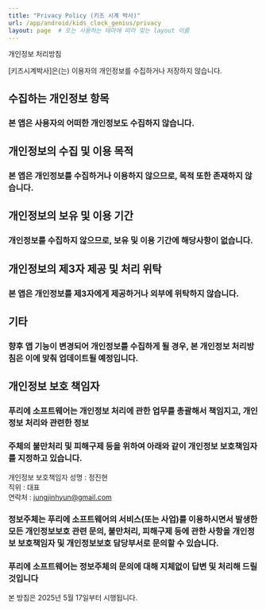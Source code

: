 ```yaml
---
title: "Privacy Policy (키즈 시계 박사)"
url: /app/android/kids_clock_genius/privacy
layout: page  # 또는 사용하는 테마에 따라 맞는 layout 이름
---
```


개인정보 처리방침

[키즈시계박사]은(는) 이용자의 개인정보를 수집하거나 저장하지 않습니다.

## 수집하는 개인정보 항목

### 본 앱은 사용자의 어떠한 개인정보도 수집하지 않습니다.

## 개인정보의 수집 및 이용 목적

### 본 앱은 개인정보를 수집하거나 이용하지 않으므로, 목적 또한 존재하지 않습니다.

## 개인정보의 보유 및 이용 기간

### 개인정보를 수집하지 않으므로, 보유 및 이용 기간에 해당사항이 없습니다.

## 개인정보의 제3자 제공 및 처리 위탁

### 본 앱은 개인정보를 제3자에게 제공하거나 외부에 위탁하지 않습니다.

## 기타

### 향후 앱 기능이 변경되어 개인정보를 수집하게 될 경우, 본 개인정보 처리방침은 이에 맞춰 업데이트될 예정입니다.

## 개인정보 보호 책임자

### 푸리에 소프트웨어는 개인정보 처리에 관한 업무를 총괄해서 책임지고, 개인정보 처리와 관련한 정보
### 주체의 불만처리 및 피해구제 등을 위하여 아래와 같이 개인정보 보호책임자를 지정하고 있습니다.

개인정보 보호책임자
성명 : 정진현\
직위 : 대표\
연락처 : jungjinhyun@gmail.com

### 정보주체는 푸리에 소프트웨어의 서비스(또는 사업)를 이용하시면서 발생한 모든 개인정보보호 관련 문의, 불만처리, 피해구제 등에 관한 사항을 개인정보 보호책임자 및 개인정보보호 담당부서로 문의할 수 있습니다.
### 푸리에 소프트웨어는 정보주체의 문의에 대해 지체없이 답변 및 처리해 드릴 것입니다

본 방침은 2025년 5월 17일부터 시행됩니다.

